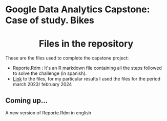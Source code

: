 # Google Data Analytics Capstone: Case of study. Bikes
<h1 align="center"> Files in the repository </h1>
<p> These are the files used to complete the capstone project: </p>
<ul>
  <li>Reporte.Rdm : It's an R markdown file containing all the steps followed to solve the challenge (in spanish).</li>
 <li><a href= https://divvy-tripdata.s3.amazonaws.com/index.html>Link</a> to the files, for my particular results I used the files for the period march 2023/ february 2024 </li>
</ul>
<h2>Coming up...</h2>
A new version of Reporte.Rdm in english

